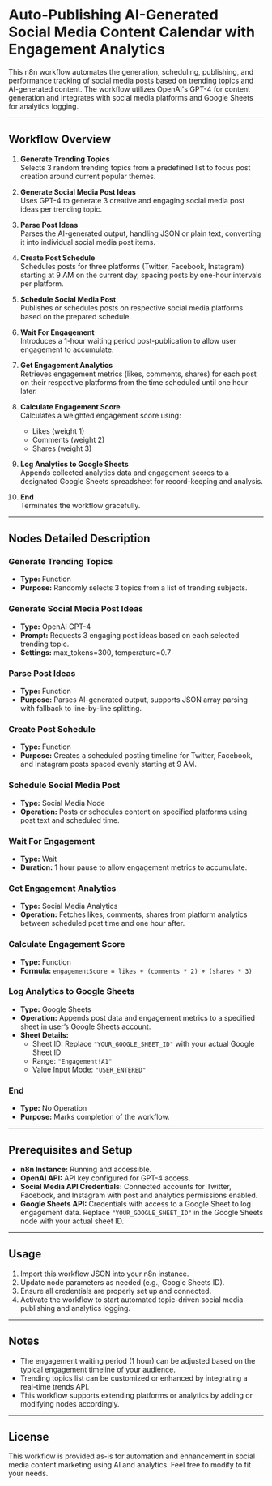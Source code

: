 # Auto-Publishing AI-Generated Social Media Content Calendar with Engagement Analytics

This n8n workflow automates the generation, scheduling, publishing, and performance tracking of social media posts based on trending topics and AI-generated content. The workflow utilizes OpenAI's GPT-4 for content generation and integrates with social media platforms and Google Sheets for analytics logging.

---

## Workflow Overview

1. **Generate Trending Topics**  
   Selects 3 random trending topics from a predefined list to focus post creation around current popular themes.

2. **Generate Social Media Post Ideas**  
   Uses GPT-4 to generate 3 creative and engaging social media post ideas per trending topic.

3. **Parse Post Ideas**  
   Parses the AI-generated output, handling JSON or plain text, converting it into individual social media post items.

4. **Create Post Schedule**  
   Schedules posts for three platforms (Twitter, Facebook, Instagram) starting at 9 AM on the current day, spacing posts by one-hour intervals per platform.

5. **Schedule Social Media Post**  
   Publishes or schedules posts on respective social media platforms based on the prepared schedule.

6. **Wait For Engagement**  
   Introduces a 1-hour waiting period post-publication to allow user engagement to accumulate.

7. **Get Engagement Analytics**  
   Retrieves engagement metrics (likes, comments, shares) for each post on their respective platforms from the time scheduled until one hour later.

8. **Calculate Engagement Score**  
   Calculates a weighted engagement score using:
   - Likes (weight 1)
   - Comments (weight 2)
   - Shares (weight 3)

9. **Log Analytics to Google Sheets**  
   Appends collected analytics data and engagement scores to a designated Google Sheets spreadsheet for record-keeping and analysis.

10. **End**  
    Terminates the workflow gracefully.

---

## Nodes Detailed Description

### Generate Trending Topics  
- **Type:** Function  
- **Purpose:** Randomly selects 3 topics from a list of trending subjects.

### Generate Social Media Post Ideas  
- **Type:** OpenAI GPT-4  
- **Prompt:** Requests 3 engaging post ideas based on each selected trending topic.  
- **Settings:** max_tokens=300, temperature=0.7

### Parse Post Ideas  
- **Type:** Function  
- **Purpose:** Parses AI-generated output, supports JSON array parsing with fallback to line-by-line splitting.

### Create Post Schedule  
- **Type:** Function  
- **Purpose:** Creates a scheduled posting timeline for Twitter, Facebook, and Instagram posts spaced evenly starting at 9 AM.

### Schedule Social Media Post  
- **Type:** Social Media Node  
- **Operation:** Posts or schedules content on specified platforms using post text and scheduled time.

### Wait For Engagement  
- **Type:** Wait  
- **Duration:** 1 hour pause to allow engagement metrics to accumulate.

### Get Engagement Analytics  
- **Type:** Social Media Analytics  
- **Operation:** Fetches likes, comments, shares from platform analytics between scheduled post time and one hour after.

### Calculate Engagement Score  
- **Type:** Function  
- **Formula:** `engagementScore = likes + (comments * 2) + (shares * 3)`

### Log Analytics to Google Sheets  
- **Type:** Google Sheets  
- **Operation:** Appends post data and engagement metrics to a specified sheet in user’s Google Sheets account.  
- **Sheet Details:**  
  - Sheet ID: Replace `"YOUR_GOOGLE_SHEET_ID"` with your actual Google Sheet ID  
  - Range: `"Engagement!A1"`  
  - Value Input Mode: `"USER_ENTERED"`

### End  
- **Type:** No Operation  
- **Purpose:** Marks completion of the workflow.

---

## Prerequisites and Setup

- **n8n Instance:** Running and accessible.  
- **OpenAI API:** API key configured for GPT-4 access.  
- **Social Media API Credentials:** Connected accounts for Twitter, Facebook, and Instagram with post and analytics permissions enabled.  
- **Google Sheets API:** Credentials with access to a Google Sheet to log engagement data. Replace `"YOUR_GOOGLE_SHEET_ID"` in the Google Sheets node with your actual sheet ID.

---

## Usage

1. Import this workflow JSON into your n8n instance.  
2. Update node parameters as needed (e.g., Google Sheets ID).  
3. Ensure all credentials are properly set up and connected.  
4. Activate the workflow to start automated topic-driven social media publishing and analytics logging.

---

## Notes

- The engagement waiting period (1 hour) can be adjusted based on the typical engagement timeline of your audience.  
- Trending topics list can be customized or enhanced by integrating a real-time trends API.  
- This workflow supports extending platforms or analytics by adding or modifying nodes accordingly.

---

## License

This workflow is provided as-is for automation and enhancement in social media content marketing using AI and analytics. Feel free to modify to fit your needs.
